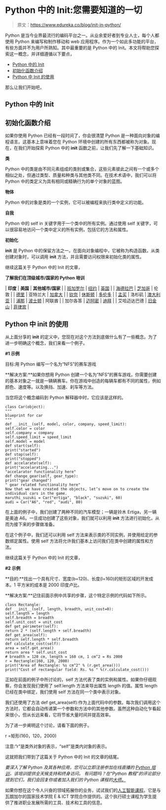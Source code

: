 # Python 中的 Init:您需要知道的一切

> 原文：<https://www.edureka.co/blog/init-in-python/>

Python 是当今业界最流行的编码平台之一。从业余爱好者到专业人士，每个人都使用 Python 来编写和制作移动和 web 应用程序。作为一个如此多功能的平台，有些方面并不为用户所熟知。其中最重要的是 Python 中的 Init。本文将帮助您探索这一概念，并详细遵循以下要点，

*   [Python 中的 Init](#InitinPython)
*   [初始化函数介绍](#IntroductionToInitFunction)
*   [Python 中 Init 的使用](#UseofInitinPython)

那么让我们开始吧，

## **Python 中的 Init**

## **初始化函数介绍**

如果你使用 Python 已经有一段时间了，你会很清楚 Python 是一种面向对象的编程语言。这基本上意味着您在 Python 环境中创建的所有东西都被称为对象。现在，在我们开始探索 Python 中的 __init__ 函数之前，让我们先了解一下基础知识。

**类**

Python 中的类是由不同元素组成的类别或集合，这些元素彼此之间有一个或多个相似之处，但通过类型、质量和种类与其他类不同。在技术术语中，我们可以将 Python 中的类定义为具有相同或精确行为的单个对象的蓝图。

**物体**

Python 中的对象是类的一个实例，它可以被编程来执行类中定义的功能。

**自我**

Python 中的 self in 关键字用于一个类中的所有实例。通过使用 self 关键字，可以很容易地访问一个类中定义的所有实例，包括它的方法和属性。

**初始化**

__init__ 是 Python 中的保留方法之一。在面向对象编程中，它被称为构造函数。从类创建对象时，可以调用 __init__ 方法，并且需要访问权限来初始化类的属性。

继续这篇关于 Python 中的 Init 的文章，

**了解我们在顶级城市/国家的 Python 培训**

| **印度** | **美国** | **其他城市/国家** |
| [班加罗尔](https://www.edureka.co/python-programming-certification-training-bangalore) | [纽约](https://www.edureka.co/python-programming-certification-training-new-york-city) | [英国](https://www.edureka.co/python-programming-certification-training-uk) |
| [海德拉巴](https://www.edureka.co/python-programming-certification-training-hyderabad) | [芝加哥](https://www.edureka.co/python-programming-certification-training-chicago) | 伦敦 |
| [德里](https://www.edureka.co/python-programming-certification-training-delhi) | 亚特兰大 | [加拿大](https://www.edureka.co/python-programming-certification-training-canada) |
| [钦奈](https://www.edureka.co/python-programming-certification-training-chennai) | [休斯顿](https://www.edureka.co/python-programming-certification-training-houston) | [多伦多](https://www.edureka.co/python-programming-certification-training-toronto) |
| [孟买](https://www.edureka.co/python-programming-certification-training-mumbai) | 洛杉矶 | [澳大利亚](https://www.edureka.co/python-programming-certification-training-australia) |
| [浦那](https://www.edureka.co/python-programming-certification-training-pune) | [波士顿](https://www.edureka.co/python-programming-certification-training-boston) | 阿联酋 |
| 加尔各答 | [迈阿密](https://www.edureka.co/python-programming-certification-training-miami) | [迪拜](https://www.edureka.co/python-programming-certification-training-dubai) |
| 艾哈迈达巴德 | [旧金山](https://www.edureka.co/python-programming-certification-training-san-francisco) | [菲律宾](https://www.edureka.co/python-programming-certification-training-philippines) |

## **Python 中 init 的使用**

从上面分享的 __init__ 的定义中，您现在对这个方法到底做什么有了一些概念。为了进一步明确这个概念，我们来看一个例子。

**#1 示例**

目标:用 Python 编写一个名为“NFS”的赛车游戏

**解决方案:**如果你想用 Python 创建一个名为“NFS”的赛车游戏，你需要创建的基本对象之一就是一辆辆赛车。你在游戏中创造的每辆车都有不同的属性，例如颜色、速度等。以及换挡、加速、刹车等方法。

当您将这个概念编码到 Python 解释器中时，它应该是这样的。

```
class Car(object):
"""
blueprint for car
"""
def __init__(self, model, color, company, speed_limit):
self.color = color
self.company = company
self.speed_limit = speed_limit
self.model = model
def start(self):
print("started")
def stop(self):
print("stopped")
def accelarate(self):
print("accelarating...")
"accelarator functionality here"
def change_gear(self, gear_type):
print("gear changed")
" gear related functionality here"
Now that we have created the objects, let’s move on to create the individual cars in the game.
maruthi_suzuki = Car("ertiga", "black", "suzuki", 60)
audi = Car("A6", "red", "audi", 80)
```

在上面的例子中，我们创建了两种不同的汽车模型；一辆是铃木 Ertiga，另一辆是奥迪 A6。一旦成功创建了这些对象，我们就可以利用 __init__ 方法进行初始化，从而为接下来的步骤做准备。

在这个例子中，我们还可以利用 self 方法来表示类的不同实例，并使用给定的参数绑定属性。使用 self 方法将允许我们基本上访问我们在类中创建的属性和方法。

继续这篇关于 Python 中的 Init 的文章，

**#2 示例**

**目的:**找出一个具有尺寸、宽度(b=120)、长度(l=160)的矩形区域的开发成本。1 平方米的成本是 2000 印度卢比。

**解决方案:**记住前面示例中共享的步骤，这个特定示例的代码如下所示。

```
class Rectangle:
def __init__(self, length, breadth, unit_cost=0):
self.length = length
self.breadth = breadth
self.unit_cost = unit_cost
def get_perimeter(self):
return 2 * (self.length + self.breadth)
def get_area(self):
return self.length * self.breadth
def calculate_cost(self):
area = self.get_area()
return area * self.unit_cost
# breadth = 120 cm, length = 160 cm, 1 cm^2 = Rs 2000
r = Rectangle(160, 120, 2000)
print("Area of Rectangle: %s cm^2" % (r.get_area()))
print("Cost of rectangular field: Rs. %s " %(r.calculate_cost()))
```

正如在前面的例子中所讨论的，self 方法代表了类的实例和属性。如果你仔细观察，你会发现我们使用了 self.length 方法来导出属性 length 的值。属性 length 已经在类中绑定，我们使用 self 方法在同一个类中表示对象。

我们还使用了方法 def get_area(self):作为上面代码中的参数。每次我们调用这个方法时，它都会自动传递第一个参数和方法中的其他参数。虽然这种自动化乍看起来很小，但从长远来看，它将节省大量时间并提高效率。

为了进一步阐明这个讨论，请看下面的例子。

r =矩形(160，120，2000)

注意:“r”是类外对象的表示，“self”是类内对象的表示。

这就把我们带到了这篇关于 Python 中的 Init 的文章的结尾。

*要深入了解 Python 及其各种应用，您可以立即注册参加在线直播的 [Python 培训](https://www.edureka.co/python-programming-certification-training)，该培训提供全天候支持和终身访问。* *有问题吗？在“Python 教程”的评论部分提到它们，我们会回复你或者加入我们的 Python 课程的[大师。](https://www.edureka.co/masters-program/python-developer-training)*

如果你想在这个令人兴奋的领域拓展你的业务，试试我们的[人工智能课程](https://www.edureka.co/executive-programs/machine-learning-and-ai)。它是与瓦朗加尔的国家技术学院 E & ICT 学院合作提供的。这个执行硕士课程为学生提供了推进职业发展所需的工具、技术和工具的信息。